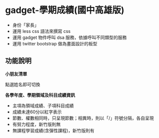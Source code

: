 gadget-學期成績(國中高雄版)
==========================

* 身份「家長」
* 運用 less css 語法來撰寫 css
* 運用 gadget 物件呼叫 dsa 服務，依據呼叫不同類型的服務
* 運用 twitter bootstrap 做為畫面設計的板型


功能說明
-------

**小朋友清單**

點選姓名即可切換


**各學年度、學期領域及科目成績資訊**

* 主項為領域成績、子項科目成績
* 成績未達60分以紅字表示
* 節數、權數相同時，只呈現節數；相異時，則以「/」符號分隔，各自呈現
* 有努力程度，新竹版則無
* 無課程學習成績(含彈性課程)，新竹版則有